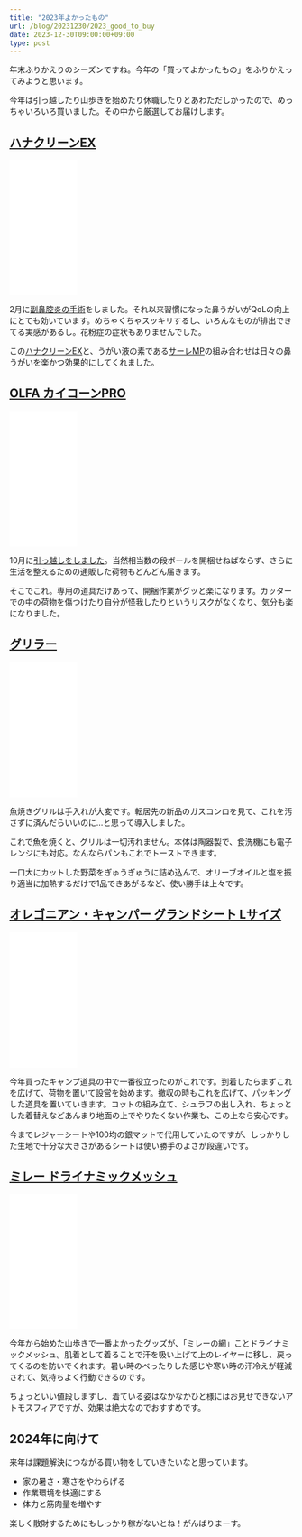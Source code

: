 ```yaml
---
title: "2023年よかったもの"
url: /blog/20231230/2023_good_to_buy
date: 2023-12-30T09:00:00+09:00
type: post
---
```

年末ふりかえりのシーズンですね。今年の「買ってよかったもの」をふりかえってみようと思います。

今年は引っ越したり山歩きを始めたり休職したりとあわただしかったので、めっちゃいろいろ買いました。その中から厳選してお届けします。

## [ハナクリーンEX](https://amzn.to/3RUFwKk)

<iframe sandbox="allow-popups allow-scripts allow-modals allow-forms allow-same-origin" style="width:120px;height:240px;" marginwidth="0" marginheight="0" scrolling="no" frameborder="0" src="//rcm-fe.amazon-adsystem.com/e/cm?lt1=_blank&bc1=000000&IS2=1&bg1=FFFFFF&fc1=000000&lc1=0000FF&t=bottomline02-22&language=ja_JP&o=9&p=8&l=as4&m=amazon&f=ifr&ref=as_ss_li_til&asins=B000F12P70&linkId=ac212ae0f827672e925fd4702fefba59"></iframe>

2月に[副鼻腔炎の手術](/blog/20230410/eosinophilic_sinusitis/)をしました。それ以来習慣になった鼻うがいがQoLの向上にとても効いています。めちゃくちゃスッキリするし、いろんなものが排出できてる実感があるし。花粉症の症状もありませんでした。

この[ハナクリーンEX](https://amzn.to/3RUFwKk)と、うがい液の素である[サーレMP](https://amzn.to/3GYezis)の組み合わせは日々の鼻うがいを楽かつ効果的にしてくれました。

<!--more-->

## [OLFA カイコーンPRO](https://amzn.to/3vbOB8K)

<iframe sandbox="allow-popups allow-scripts allow-modals allow-forms allow-same-origin" style="width:120px;height:240px;" marginwidth="0" marginheight="0" scrolling="no" frameborder="0" src="//rcm-fe.amazon-adsystem.com/e/cm?lt1=_blank&bc1=000000&IS2=1&bg1=FFFFFF&fc1=000000&lc1=0000FF&t=bottomline02-22&language=ja_JP&o=9&p=8&l=as4&m=amazon&f=ifr&ref=as_ss_li_til&asins=B0989ZQHT8&linkId=9aa46970681b6e0b18c3bf517e59909f"></iframe>

10月に[引っ越しをしました](/blog/20231102/status_update/)。当然相当数の段ボールを開梱せねばならず、さらに生活を整えるための通販した荷物もどんどん届きます。

そこでこれ。専用の道具だけあって、開梱作業がグッと楽になります。カッターでの中の荷物を傷つけたり自分が怪我したりというリスクがなくなり、気分も楽になりました。

## [グリラー](https://amzn.to/3NH8H0T)

<iframe sandbox="allow-popups allow-scripts allow-modals allow-forms allow-same-origin" style="width:120px;height:240px;" marginwidth="0" marginheight="0" scrolling="no" frameborder="0" src="//rcm-fe.amazon-adsystem.com/e/cm?lt1=_blank&bc1=000000&IS2=1&bg1=FFFFFF&fc1=000000&lc1=0000FF&t=bottomline02-22&language=ja_JP&o=9&p=8&l=as4&m=amazon&f=ifr&ref=as_ss_li_til&asins=B00JFL5QEK&linkId=b2005e498cb480a8a55b65bc32aba23c"></iframe>

魚焼きグリルは手入れが大変です。転居先の新品のガスコンロを見て、これを汚さずに済んだらいいのに…と思って導入しました。

これで魚を焼くと、グリルは一切汚れません。本体は陶器製で、食洗機にも電子レンジにも対応。なんならパンもこれでトーストできます。

一口大にカットした野菜をぎゅうぎゅうに詰め込んで、オリーブオイルと塩を振り適当に加熱するだけで1品できあがるなど、使い勝手は上々です。

## [オレゴニアン・キャンパー グランドシート Lサイズ](https://amzn.to/3vfU8eo)

<iframe sandbox="allow-popups allow-scripts allow-modals allow-forms allow-same-origin" style="width:120px;height:240px;" marginwidth="0" marginheight="0" scrolling="no" frameborder="0" src="//rcm-fe.amazon-adsystem.com/e/cm?lt1=_blank&bc1=000000&IS2=1&bg1=FFFFFF&fc1=000000&lc1=0000FF&t=bottomline02-22&language=ja_JP&o=9&p=8&l=as4&m=amazon&f=ifr&ref=as_ss_li_til&asins=B01MZFNZKI&linkId=3be7f2e5b2acf3a42a1cb591c5410176"></iframe>

今年買ったキャンプ道具の中で一番役立ったのがこれです。到着したらまずこれを広げて、荷物を置いて設営を始めます。撤収の時もこれを広げて、パッキングした道具を置いていきます。コットの組み立て、シュラフの出し入れ、ちょっとした着替えなどあんまり地面の上でやりたくない作業も、この上なら安心です。

今までレジャーシートや100均の銀マットで代用していたのですが、しっかりした生地で十分な大きさがあるシートは使い勝手のよさが段違いです。

## [ミレー ドライナミックメッシュ](https://amzn.to/4aBf3sl)

<iframe sandbox="allow-popups allow-scripts allow-modals allow-forms allow-same-origin" style="width:120px;height:240px;" marginwidth="0" marginheight="0" scrolling="no" frameborder="0" src="//rcm-fe.amazon-adsystem.com/e/cm?lt1=_blank&bc1=000000&IS2=1&bg1=FFFFFF&fc1=000000&lc1=0000FF&t=bottomline02-22&language=ja_JP&o=9&p=8&l=as4&m=amazon&f=ifr&ref=as_ss_li_til&asins=B00RGQJSTA&linkId=b6433bc1f7430bee5b8827d372d932c9"></iframe>

今年から始めた山歩きで一番よかったグッズが、「ミレーの網」ことドライナミックメッシュ。肌着として着ることで汗を吸い上げて上のレイヤーに移し、戻ってくるのを防いでくれます。暑い時のべったりした感じや寒い時の汗冷えが軽減されて、気持ちよく行動できるのです。

ちょっといい値段しますし、着ている姿はなかなかひと様にはお見せできないアトモスフィアですが、効果は絶大なのでおすすめです。

## 2024年に向けて

来年は課題解決につながる買い物をしていきたいなと思っています。

- 家の暑さ・寒さをやわらげる
- 作業環境を快適にする
- 体力と筋肉量を増やす

楽しく散財するためにもしっかり稼がないとね！がんばりまーす。
